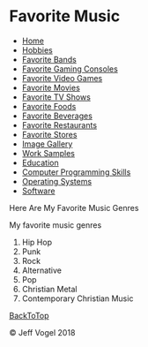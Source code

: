 <body onload="FavoriteMusicProcess()">
		<div id = "header">
			<h1>Favorite Music</h1>
		</div>
		<div class="nav">
			<ul>
				<li><a href="Website About Me - Main - mobile.md">Home</a></li>
				<li><a href="Website About Me - Hobbies - mobile.md">Hobbies</a></li>
				<li><a href="Website About Me - Favorite Bands - mobile.md">Favorite Bands</a></li>
				<li><a href="Website About Me - Favorite Gaming Consoles - mobile.md">Favorite Gaming Consoles</a></li>
				<li><a href="Website About Me - Favorite Video Games - mobile.md">Favorite Video Games</a></li>
				<li><a href="Website About Me - Favorite Movies - mobile.md">Favorite Movies</a></li>
				<li><a href="Website About Me - Favorite TV Shows - mobile.md">Favorite TV Shows</a></li>
				<li><a href="Website About Me - Favorite Foods - mobile.md">Favorite Foods</a></li>
				<li><a href="Website About Me - Favorite Beverages - mobile.md">Favorite Beverages</a></li>
				<li><a href="Website About Me - Favorite Restaurants - mobile.md">Favorite Restaurants</a></li>
				<li><a href="Website About Me - Favorite Stores - mobile.md">Favorite Stores</a></li>
				<li><a href="Website About Me - Image Gallery - mobile.md">Image Gallery</a></li>
				<li><a href="Website About Me - Work Samples - mobile.md">Work Samples</a></li>
				<li><a href="Website About Me - Education - mobile.md">Education</a></li>
				<li><a href="Website About Me - Computer Programming Skills - mobile.md">Computer Programming Skills</a></li>
				<li><a href="Website About Me - Operating Systems - mobile.md">Operating Systems</a></li>
				<li><a href="Website About Me - Software - mobile.md">Software</a></li>
			</ul>
		</div>
		<div id = "content">
			<p>Here Are My Favorite Music Genres</p>
			<p>My favorite music genres</p>
			<div id="myFavoriteMusicDivElement">
				<ol>
					<li>Hip Hop</li>
					<li>Punk</li>
					<li>Rock</li>
					<li>Alternative</li>
					<li>Pop</li>
					<li>Christian Metal</li>
					<li>Contemporary Christian Music</li>
				</ol>
			</div>
		</div>
		<div id = "backToTop">
			<a href = "Website About Me - Favorite Music - mobile.md">BackToTop</a>
		</div>
		<div id = "footer">
			<p>&copy; Jeff Vogel 2018</p>
		</div>
	</body>
